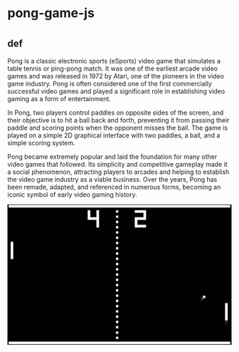 # pong-game-js
#
#
#
## def 

Pong is a classic electronic sports (eSports) video game that simulates a table tennis or ping-pong match. It was one of the earliest arcade video games and was released in 1972 by Atari, one of the pioneers in the video game industry. Pong is often considered one of the first commercially successful video games and played a significant role in establishing video gaming as a form of entertainment.

In Pong, two players control paddles on opposite sides of the screen, and their objective is to hit a ball back and forth, preventing it from passing their paddle and scoring points when the opponent misses the ball. The game is played on a simple 2D graphical interface with two paddles, a ball, and a simple scoring system.

Pong became extremely popular and laid the foundation for many other video games that followed. Its simplicity and competitive gameplay made it a social phenomenon, attracting players to arcades and helping to establish the video game industry as a viable business. Over the years, Pong has been remade, adapted, and referenced in numerous forms, becoming an iconic symbol of early video gaming history.

<img src="/imgREADME/Pong.jpg">